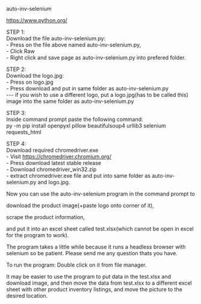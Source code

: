 auto-inv-selenium

https://www.python.org/

STEP 1:  
Download the file auto-inv-selenium.py:  
    - Press on the file above named auto-inv-selenium.py,  
    - Click Raw   
    - Right click and save page as auto-inv-selenium.py into prefered folder.  
  
  
STEP 2:  
Download the logo.jpg:  
    - Press on logo.jpg  
    - Press download and put in same folder as auto-inv-selenium.py  
--- if you wish to use a different logo, put a logo.jpg(has to be called this) image into the same folder as auto-inv-selenium.py  
  
STEP 3:  
Inside command prompt paste the following command:  
py -m pip install openpyxl pillow beautifulsoup4 urllib3 selenium requests_html  
  
STEP 4:  
Download required chromedriver.exe  
    - Visit https://chromedriver.chromium.org/  
    - Press download latest stable release  
    - Download chromedriver_win32.zip  
    - extract chromedriver.exe file and put into same folder as auto-inv-selenium.py and logo.jpg.  
  
Now you can use the auto-inv-selenium program in the command prompt to   
  
download the product image(+paste logo onto corner of it),   
  
scrape the product information,  
  
and put it into an excel sheet called test.xlsx(which cannot be open in excel for the program to work).  
  
The program takes a little while because it runs a headless browser with selenium so be patient. Please send me any question thats you have.  
  
To run the program:
Double click on it from file manager.
  
It may be easier to use the program to put data in the test.xlsx and download image, and then move the data from test.xlsx to a different excel sheet with other product inventory listings, and move the picture to the desired location.  


